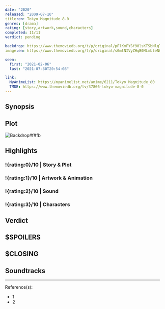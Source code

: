 ```yaml
---
date: "2020"
released: "2009-07-10"
title:en: Tokyo Magnitude 8.0
genres: [drama]
rating: [story,artwork,sound,characters]
completed: 11/11
verdict: pending

backdrop: https://www.themoviedb.org/t/p/original/pFlKmFYSf90lsKTSbNlqTtAQhyN.jpg
image:en: https://www.themoviedb.org/t/p/original/sGmtNIVyZHqB0MLmbleNG4GmRVV.jpg

seen:
  first: "2021-02-06"
  last: "2021-07-30T20:54:08"

link:
  MyAnimeList: https://myanimelist.net/anime/6211/Tokyo_Magnitude_80
  TMDB: https://www.themoviedb.org/tv/37866-tokyo-magnitude-8-0
---
```



## Synopsis

## Plot

![Backdrop#f#fb](https://www.themoviedb.org/t/p/original/3TupOzrlDOjBLwJqxBy9Zyu4V2d.jpg "Source: TMDB")

## Highlights

### !{rating:0}/10 | Story & Plot

### !{rating:1}/10 | Artwork & Animation

### !{rating:2}/10 | Sound

### !{rating:3}/10 | Characters

## Verdict

## $SPOILERS

## $CLOSING

## Soundtracks

***
Reference(s):

- 1
- 2
